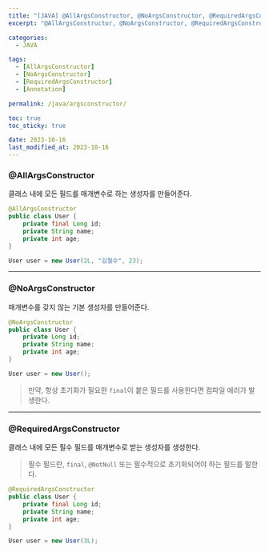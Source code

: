 ```yaml
---
title: "[JAVA] @AllArgsConstructor, @NoArgsConstructor, @RequiredArgsConstructor 차이점"
excerpt: "@AllArgsConstructor, @NoArgsConstructor, @RequiredArgsConstructor의 차이점을 알아보자"

categories:
  - JAVA

tags:
  - [AllArgsConstructor]
  - [NoArgsConstructor]
  - [RequiredArgsConstructor]
  - [Annotation]

permalink: /java/argsconstructor/

toc: true
toc_sticky: true

date: 2023-10-16
last_modified_at: 2023-10-16
---
```


### @AllArgsConstructor
클래스 내에 모든 필드를 매개변수로 하는 생성자를 만들어준다.

```java
@AllArgsConstructor
public class User {
    private final Long id;
    private String name;
    private int age;
}

User user = new User(2L, "김철수", 23);
```

* * *

### @NoArgsConstructor
매개변수를 갖지 않는 기본 생성자를 만들어준다.

```java
@NoArgsConstructor
public class User {
    private Long id;
    private String name;
    private int age;
}

User user = new User();
```

> 만약, 항상 초기화가 필요한 `final`이 붙은 필드를 사용한다면 컴파일 에러가 발생한다.

* * *

### @RequiredArgsConstructor
클래스 내에 모든 필수 필드를 매개변수로 받는 생성자를 생성한다.

> 필수 필드란, `final`, `@NotNull` 또는 필수적으로 초기화되어야 하는 필드를 말한다.

```java
@RequiredArgsConstructor
public class User {
    private final Long id;
    private String name;
    private int age;
}

User user = new User(3L);
```